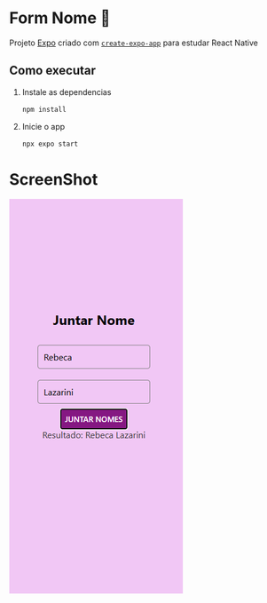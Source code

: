 # Form Nome 👋

Projeto [Expo](https://expo.dev) criado com [`create-expo-app`](https://www.npmjs.com/package/create-expo-app) para estudar React Native

## Como executar

1. Instale as dependencias

   ```bash
   npm install
   ```

2. Inicie o app

   ```bash
   npx expo start
   ```
# ScreenShot
![screenshot](./assets/images/Captura%20de%20tela%202025-08-05%20095225.png)
